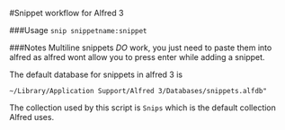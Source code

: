#Snippet workflow for Alfred 3

###Usage
`snip snippetname:snippet`

###Notes
Multiline snippets *DO* work, you just need to paste them into alfred as alfred wont allow you to press enter while adding a snippet.

The default database for snippets in alfred 3 is

`~/Library/Application Support/Alfred 3/Databases/snippets.alfdb"`



The collection used by this script is `Snips` which is the default collection Alfred uses.
